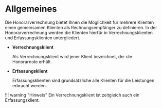 # Allgemeines

Die Honorarverrechnung bietet Ihnen die Möglichkeit für mehrere Klienten
einen gemeinsamen Klienten als Rechnungsempfänger zu definieren. In der
Honorarverrechnung werden die Klienten hierfür in Verrechnungsklienten
und Erfassungsklienten untergliedert.

-   **Verrechnungsklient**

    Als Verrechnungsklient wird jener Klient bezeichnet, der die
    Honorarnote erhält.

-   **Erfassungsklient**

    Erfassungsklienten sind grundsätzliche alle Klienten für die
    Leistungen erbracht werden.

!!! warning "Hinweis"
    Ein Verrechnungsklient ist zeitgleich auch ein Erfassungsklient.


